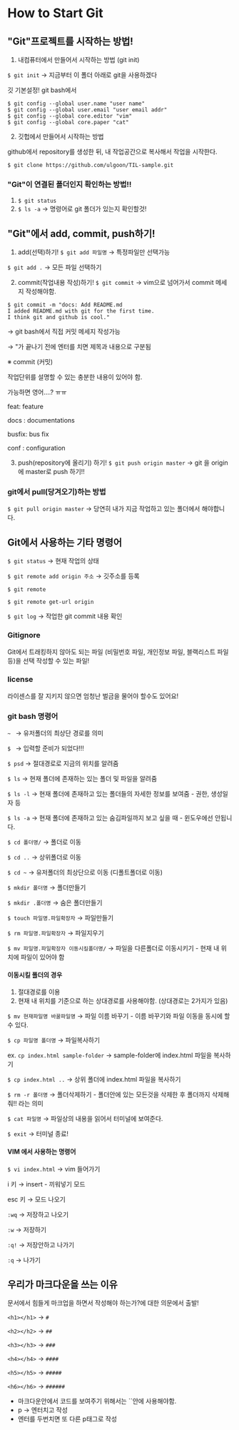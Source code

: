 # How to Start Git


## "Git"프로젝트를 시작하는 방법!

1. 내컴퓨터에서 만들어서 시작하는 방법 (git init)

`$ git init` → 지금부터 이 폴더 아래로 git을 사용하겠다

깃 기본설정! git bash에서
```shell
$ git config --global user.name "user name"
$ git config --global user.email "user email addr"
$ git config --global core.editor "vim"
$ git config --global core.paper "cat"
```

2. 깃헙에서 만들어서 시작하는 방법 

github에서 repository를 생성한 뒤, 내 작업공간으로 복사해서 작업을 시작한다.
```shell
$ git clone https://github.com/ulgoon/TIL-sample.git
```

### "Git"이 연결된 폴더인지 확인하는 방법!!

1. `$ git status`
2. `$ ls -a` → 명령어로 git 폴더가 있는지 확인할것!


## "Git"에서 add, commit, push하기!

1. add(선택)하기!
`$ git add 파일명` → 특정파일만 선택가능

`$ git add .` → 모든 파일 선택하기

2. commit(작업내용 작성)하기!
`$ git commit`
→ vim으로 넘어가서 commit 메세지 작성해야함.
```shell
$ git commit -m "docs: Add README.md
I added README.md with git for the first time.
I think git and github is cool."
```
→ git bash에서 직접 커밋 메세지 작성가능

→ "가 끝나기 전에 엔터를 치면 제목과 내용으로 구분됨

※ commit (커밋)

작업단위를 설명할 수 있는 충분한 내용이 있어야 함.

가능하면 영어....? ㅠㅠ


feat: feature

docs : documentations

busfix: bus fix

conf : configuration

3. push(repository에 올리기) 하기!
`$ git push origin master`
→ git 을 origin에 master로  push 하기!!

### git에서 pull(당겨오기)하는 방법

`$ git pull origin master`
→ 당연히 내가 지금 작업하고 있는 폴더에서 해야합니다. 


## Git에서 사용하는 기타 명령어

`$ git status` → 현재 작업의 상태

`$ git remote add origin 주소` → 깃주소를 등록

`$ git remote`

`$ git remote get-url origin`

`$ git log` → 작업한 git commit 내용 확인


### Gitignore

Git에서 트래킹하지 않아도 되는 파일 (비밀번호 파일, 개인정보 파일, 블랙리스트 파일 등)을 선택 작성할 수 있는 파일!

### license 

라이센스를 잘 지키지 않으면 엄청난 벌금을 물어야 할수도 있어요!

### git bash 명령어

`~ ` → 유저폴더의 최상단 경로를 의미

`$ ` → 입력할 준비가 되었다!!!

`$ psd` → 절대경로로 지금의 위치를 알려줌

`$ ls` → 현재 폴더에 존재하는 있는 폴더 및 파일을 알려줌

`$ ls -l` → 현재 폴더에 존재하고 있는 폴더들의 자세한 정보를 보여줌 - 권한, 생성일자 등

`$ ls -a` → 현재 폴더에 존재하고 있는 숨김파일까지 보고 싶을 때 - 윈도우에선 안됩니다.

`$ cd 폴더명/` → 폴더로 이동

`$ cd ..` → 상위폴더로 이동

`$ cd ~` → 유저폴더의 최상단으로 이동 (디폴트폴더로 이동)

`$ mkdir 폴더명` → 폴더만들기

`$ mkdir .폴더명` → 숨은 폴더만들기

`$ touch 파일명.파일확장자` → 파일만들기

`$ rm 파일명.파일확장자` → 파일지우기

`$ mv 파일명.파일확장자 이동시킬폴더명/` → 파일을 다른폴더로 이동시키기 - 현재 내 위치에 파일이 있어야 함


#### 이동시킬 폴더의 경우

1. 절대경로를 이용
2. 현재 내 위치를 기준으로 하는 상대경로를 사용해야함. (상대경로는 2가지가 있음)

`$ mv 현재파일명 바꿀파일명` → 파일 이름 바꾸기 - 이름 바꾸기와 파일 이동을 동시에 할 수 있다.

`$ cp 파일명 폴더명` → 파일복사하기

ex. `cp index.html sample-folder` → sample-folder에 index.html 파일을 복사하기

`$ cp index.html ..` → 상위 폴더에 index.html 파일을 복사하기

`$ rm -r 폴더명` → 폴더삭제하기 - 폴더안에 있는 모든것을 삭제한 후 폴더까지 삭제해줘!! 라는 의미

`$ cat 파일명` → 파일상의 내용을 읽어서 터미널에 보여준다.

`$ exit` → 터미널 종료!

#### VIM 에서 사용하는 명령어

`$ vi index.html` → vim 들어가기

i 키 → insert - 끼워넣기 모드

esc 키 → 모드 나오기

`:wq` → 저장하고 나오기

`:w` → 저장하기

`:q!` → 저장안하고 나가기

`:q` → 나가기


## 우리가 마크다운을 쓰는 이유

문서에서 힘들게 마크업을 하면서 작성해야 하는가?에 대한 의문에서 출발!

`<h1></h1>` → `#`

`<h2></h2>` → `##`

`<h3></h3>` → `###`

`<h4></h4>` → `####`

`<h5></h5>` → `#####`

`<h6></h6>` → `######`

- 마크다운안에서 코드를 보여주기 위해서는 ``안에 사용해야함.
- p → 엔터치고 작성
- 엔터를 두번치면 또 다른 p태그로 작성